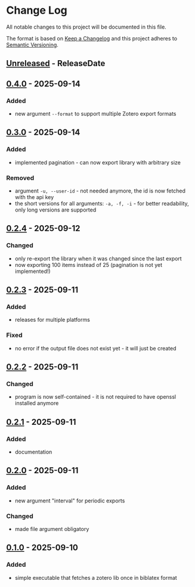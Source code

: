 # Change Log
All notable changes to this project will be documented in this file.

The format is based on [Keep a Changelog](http://keepachangelog.com/)
and this project adheres to [Semantic Versioning](http://semver.org/).

<!-- next-header -->

## [Unreleased] - ReleaseDate

## [0.4.0] - 2025-09-14

### Added
- new argument `--format` to support multiple Zotero export formats

## [0.3.0] - 2025-09-14

### Added
- implemented pagination - can now export library with arbitrary size

### Removed
- argument `-u, --user-id` - not needed anymore, the id is now fetched with the api key
- the short versions for all arguments: `-a, -f, -i` - for better readability, only long versions are supported

## [0.2.4] - 2025-09-12

### Changed
- only re-export the library when it was changed since the last export
- now exporting 100 items instead of 25 (pagination is not yet implemented!)

## [0.2.3] - 2025-09-11

### Added
- releases for multiple platforms

### Fixed
- no error if the output file does not exist yet - it will just be created

## [0.2.2] - 2025-09-11

### Changed
- program is now self-contained - it is not required to have openssl installed anymore

## [0.2.1] - 2025-09-11

### Added
- documentation

## [0.2.0] - 2025-09-11  

### Added
- new argument "interval" for periodic exports

### Changed
- made file argument obligatory

## [0.1.0] - 2025-09-10

### Added
- simple executable that fetches a zotero lib once in biblatex format

<!-- next-url -->
[Unreleased]: https://github.com/zotexon/predicates-rs/compare/v0.4.0...HEAD
[0.4.0]: https://github.com/zotexon/predicates-rs/compare/v0.3.0...v0.4.0
[0.3.0]: https://github.com/zotexon/predicates-rs/compare/v0.2.4...v0.3.0
[0.2.4]: https://github.com/zotexon/predicates-rs/compare/v0.2.3...v0.2.4
[0.2.3]: https://github.com/zotexon/predicates-rs/compare/v0.2.2...v0.2.3
[0.2.2]: https://github.com/zotexon/predicates-rs/compare/v0.2.1...v0.2.2
[0.2.1]: https://github.com/zotexon/predicates-rs/compare/v0.2.0...v0.2.1
[0.2.0]: https://github.com/zotexon/predicates-rs/compare/v0.1.0...v0.2.0
[0.1.0]: https://github.com/fabiofranke/zotexon/compare/a9179286c9c33a5113a2d0414d58a2f2854da6e5...v0.1.0
